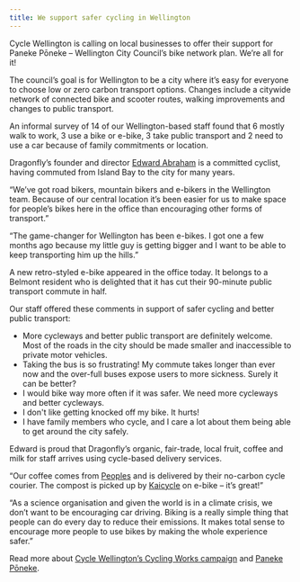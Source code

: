 ```yaml
---
title: We support safer cycling in Wellington
---
```


Cycle Wellington is calling on local businesses to offer their support for Paneke Pōneke – Wellington City Council’s bike network plan. We’re all for it!

<!--more-->

The council’s goal is for Wellington to be a city where it’s easy for everyone to choose low or zero carbon transport options. Changes include a citywide network of connected bike and scooter routes, walking improvements and changes to public transport.

An informal survey of 14 of our Wellington-based staff found that 6 mostly walk to work, 3 use a bike or e-bike, 3 take public transport and 2 need to use a car because of family commitments or location.

Dragonfly’s founder and director [Edward Abraham](/people/abraham-edward.html) is a committed cyclist, having commuted from Island Bay to the city for many years.

“We’ve got road bikers, mountain bikers and e-bikers in the Wellington team. Because of our central location it’s been easier for us to make space for people’s bikes here in the office than encouraging other forms of transport.”

“The game-changer for Wellington has been e-bikes. I got one a few months ago because my little guy is getting bigger and I want to be able to keep transporting him up the hills.”

A new retro-styled e-bike appeared in the office today. It belongs to a Belmont resident who is delighted that it has cut their 90-minute public transport commute in half.  

Our staff offered these comments in support of safer cycling and better public transport:

* More cycleways and better public transport are definitely welcome. Most of the roads in the city should be made smaller and inaccessible to private motor vehicles.
* Taking the bus is so frustrating! My commute takes longer than ever now and the over-full buses expose users to more sickness. Surely it can be better?
* I would bike way more often if it was safer. We need more cycleways and better cycleways.
* I don't like getting knocked off my bike. It hurts!
* I have family members who cycle, and I care a lot about them being able to get around the city safely.

Edward is proud that Dragonfly’s organic, fair-trade, local fruit, coffee and milk for staff arrives using cycle-based delivery services.

“Our coffee comes from [Peoples](https://peoplescoffee.co.nz/) and is delivered by their no-carbon cycle courier. The compost is picked up by [Kaicycle](https://kaicycle.org.nz/) on e-bike – it’s great!”

“As a science organisation and given the world is in a climate crisis, we don’t want to be encouraging car driving. Biking is a really simple thing that people can do every day to reduce their emissions. It makes total sense to encourage more people to use bikes by making the whole experience safer.”

Read more about [Cycle Wellington’s Cycling Works campaign](https://www.cyclewellington.org.nz/cycling_works) and [Paneke Pōneke](https://www.transportprojects.org.nz/current/bikenetwork/).
